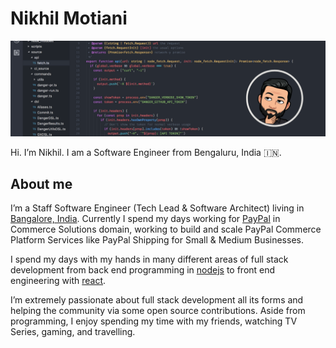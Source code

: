 # Nikhil Motiani

[![Social banner for computnik](https://github.com/computnik/computnik/raw/master/assets/bg.png)](https://twitter.com/computnik)

Hi. I’m Nikhil. I am a Software Engineer from Bengaluru, India 🇮🇳.

## About me

I’m a Staff Software Engineer (Tech Lead & Software Architect) living in [Bangalore, India](https://bengaluruurban.nic.in/en/). Currently I spend my days working for [PayPal](https://www.paypal.com/) in Commerce Solutions domain, working to build and scale PayPal Commerce Platform Services like PayPal Shipping for Small & Medium Businesses.

I spend my days with my hands in many different areas of full stack development from back end programming in [nodejs](https://nodejs.org/) to front end engineering with [react](https://reactjs.org/).

I’m extremely passionate about full stack development all its forms and helping the community via some open source contributions. Aside from programming, I enjoy spending my time with my friends, watching TV Series, gaming, and travelling.
